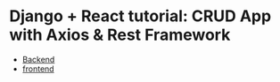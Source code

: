 # Django + React tutorial: CRUD App with Axios & Rest Framework

- [Backend](backend)
- [frontend](frontend)
